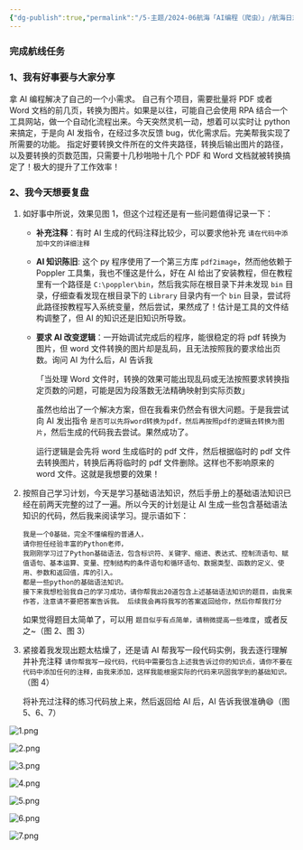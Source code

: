 ```yaml
---
{"dg-publish":true,"permalink":"/5-主题/2024-06航海「AI编程（爬虫）」/航海日志-AI编程（爬虫）-2024-06-18/","tags":["生财有术","航海日志","AI编程"],"noteIcon":"1","created":"2024-06-18","updated":"2024-06-18"}
---
```



### 完成航线任务

### 1、我有好事要与大家分享

拿 AI 编程解决了自己的一个小需求。
自己有个项目，需要批量将 PDF 或者 Word 文档的前几页，转换为图片。如果是以往，可能自己会使用 RPA 结合一个工具网站，做一个自动化流程出来。今天突然灵机一动，想着可以实时让 python 来搞定，于是向 AI 发指令，在经过多次反馈 bug，优化需求后。完美帮我实现了所需要的功能。
指定好要转换文件所在的文件夹路径，转换后输出图片的路径，以及要转换的页数范围，只需要十几秒啪啪十几个 PDF 和 Word 文档就被转换搞定了！极大的提升了工作效率！

### 2、我今天想要复盘

1. 如好事中所说，效果见图 1，但这个过程还是有一些问题值得记录一下：
	- **补充注释**：有时 AI 生成的代码注释比较少，可以要求他补充 `请在代码中添加中文的详细注释`
	- **AI 知识陈旧**: 这个 py 程序使用了一个第三方库 `pdf2image`，然而他依赖于 Poppler 工具集，我也不懂这是什么，好在 AI 给出了安装教程，但在教程里有一个路径是 `C:\poppler\bin`，然后我实际在根目录下并未发现 `bin` 目录，仔细查看发现在根目录下的 `Library` 目录内有一个 `bin` 目录，尝试将此路径按教程写入系统变量，然后尝试，果然成了！估计是工具的文件结构调整了，但 AI 的知识还是旧知识所导致。
	- **要求 AI 改变逻辑**：一开始调试完成后的程序，能很稳定的将 pdf 转换为图片，但 word 文件转换的图片却是乱码，且无法按照我的要求给出页数。询问 AI 为什么后，AI 告诉我
	   
	   「当处理 Word 文件时，转换的效果可能出现乱码或无法按照要求转换指定页数的问题，可能是因为段落数无法精确映射到实际页数」
	   
	   虽然也给出了一个解决方案，但在我看来仍然会有很大问题。于是我尝试向 AI 发出指令 `是否可以先将word转换为pdf，然后再按照pdf的逻辑去转换为图片`，然后生成的代码我去尝试。果然成功了。
	   
	   运行逻辑是会先将 word 生成临时的 pdf 文件，然后根据临时的 pdf 文件去转换图片，转换后再将临时的 pdf 文件删除。这样也不影响原来的 word 文件。这就是我想要的效果！
2. 按照自己学习计划，今天是学习基础语法知识，然后手册上的基础语法知识已经在前两天完整的过了一遍。所以今天的计划是让 AI 生成一些包含基础语法知识的代码，然后我来阅读学习。提示语如下：

   ```
   我是一个0基础，完全不懂编程的普通人，​ 
   请你担任经验丰富的Python老师，​ 
   我刚刚学习过了Python基础语法，包含标识符、关键字、缩进、表达式、控制流语句、赋值语句、基本运算、变量、控制结构的条件语句和循环语句、数据类型、函数的定义、使用、参数和返回值，库的引入。 
   都是一些python的基础语法知识。 
   接下来我想检验我自己的学习成功，请你帮我出20道包含上述基础语法知识的题目，由我来作答，注意请不要把答案告诉我。 后续我会再将我写的答案返回给你，然后你帮我打分
   ```

   如果觉得题目太简单了，可以用 `题目似乎有点简单，请稍微提高一些难度`，或者反之~（图 2、图 3）
 3. 紧接着我发现出题太枯燥了，还是请 AI 帮我写一段代码实例，我去逐行理解并补充注释 `请你帮我写一段代码，代码中需要包含上述我告诉过你的知识点，请你不要在代码中添加任何的注释，由我来添加，这样我能根据实际的代码来巩固我学到的基础知识。`（图 4）
    
    将补充过注释的练习代码放上来，然后返回给 AI 后，AI 告诉我很准确😄（图 5、6、7）

![1.png](http://img.xlg.life/images%2F2024%2F06%2F18%2F1-928dfeb61b5fc9cac582b42ce00e9f50.png)

![2.png](http://img.xlg.life/images%2F2024%2F06%2F18%2F2-0f6268cdf64c5fe147ff6b0744f6e5d5.png)

![3.png](http://img.xlg.life/images%2F2024%2F06%2F18%2F3-07102336ae8ec402372edf678f074380.png)

![4.png](http://img.xlg.life/images%2F2024%2F06%2F18%2F4-387a39564e2f831e518fd8bc5f579d69.png)

![5.png](http://img.xlg.life/images%2F2024%2F06%2F18%2F5-b7376c9c13271bff9c7e7f6691741758.png)

![6.png](http://img.xlg.life/images%2F2024%2F06%2F18%2F6-c51bb4f5fb8fbd56e799fbb6aefcdbc3.png)

![7.png](http://img.xlg.life/images%2F2024%2F06%2F18%2F7-f10b822c515f0a85ea8a40a881e913ba.png)

